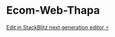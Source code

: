 # Ecom-Web-Thapa

[Edit in StackBlitz next generation editor ⚡️](https://stackblitz.com/~/github.com/SAURABHRAWAT7793/Ecom-Web-Thapa)